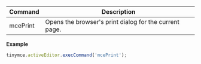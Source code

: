 
| Command  | Description                                            |
| -------- | ------------------------------------------------------ |
| mcePrint | Opens the browser's print dialog for the current page. |

**Example**

```js
tinymce.activeEditor.execCommand('mcePrint');
```

